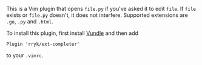 This is a Vim plugin that opens `file.py` if you've asked it to edit `file`. If
`file` exists or `file.py` doesn't, it does not interfere. Supported extensions
are `.go`, `.py` and `.html`.

To install this plugin, first install
[Vundle](https://github.com/VundleVim/Vundle.vim) and then add

    Plugin 'rryk/ext-completer'

to your `.vimrc`.
